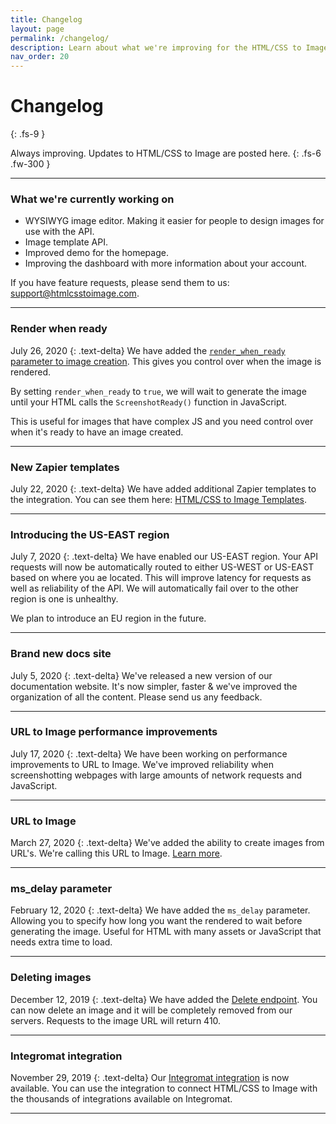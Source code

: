 ```yaml
---
title: Changelog
layout: page
permalink: /changelog/
description: Learn about what we're improving for the HTML/CSS to Image API.
nav_order: 20
---
```


# Changelog
{: .fs-9 }

Always improving. Updates to HTML/CSS to Image are posted here.
{: .fs-6 .fw-300 }

<hr>

### What we're currently working on
- WYSIWYG image editor. Making it easier for people to design images for use with the API.
- Image template API.
- Improved demo for the homepage.
- Improving the dashboard with more information about your account.

If you have feature requests, please send them to us: support@htmlcsstoimage.com.

<hr>

### Render when ready
July 26, 2020
{: .text-delta}
We have added the [`render_when_ready` parameter to image creation](guides/render-when-ready/). This gives you control over when the image is rendered.

By setting `render_when_ready` to `true`, we will wait to generate the image until your HTML calls the `ScreenshotReady()` function in JavaScript.

This is useful for images that have complex JS and you need control over when it's ready to have an image created.

<hr>

### New Zapier templates
July 22, 2020
{: .text-delta}
We have added additional Zapier templates to the integration. You can see them here: [HTML/CSS to Image Templates](https://zapier.com/apps/htmlcss-to-image/integrations#zap-template-list).

<hr>

### Introducing the US-EAST region
July 7, 2020
{: .text-delta}
We have enabled our US-EAST region. Your API requests will now be automatically routed to either US-WEST or US-EAST based on where you ae located.
This will improve latency for requests as well as reliability of the API. We will automatically fail over to the other region is one is unhealthy.

We plan to introduce an EU region in the future.

<hr>

### Brand new docs site
July 5, 2020
{: .text-delta}
We've released a new version of our documentation website. It's now simpler, faster & we've improved the organization of all the content.
Please send us any feedback.

<hr>

### URL to Image performance improvements
July 17, 2020
{: .text-delta}
We have been working on performance improvements to URL to Image. We've improved reliability when screenshotting webpages with large amounts of network requests and JavaScript.

<hr>

### URL to Image
March 27, 2020
{: .text-delta}
We've added the ability to create images from URL's. We're calling this URL to Image. [Learn more](/getting-started/url-to-image).

<hr>

### ms_delay parameter
February 12, 2020
{: .text-delta}
We have added the `ms_delay` parameter. Allowing you to specify how long you want the rendered to wait before generating the image. Useful for HTML with many assets or JavaScript that needs extra time to load.

<hr>

### Deleting images
December 12, 2019
{: .text-delta}
We have added the [Delete endpoint](/getting-started/using-the-api/#deleting-an-image). You can now delete an image and it will be completely removed from our servers. Requests to the image URL will return 410.

<hr>

### Integromat integration
November 29, 2019
{: .text-delta}
Our [Integromat integration](/integrations/integromat) is now available. You can use the integration to connect HTML/CSS to Image with the thousands of integrations available on Integromat.

<hr>
